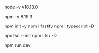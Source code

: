 node -v
v18.13.0

npm -v
8.19.3

npm init -y
npm i fastify
npm i typescript -D

npx tsc --init
npm i tsx -D

npm run dev